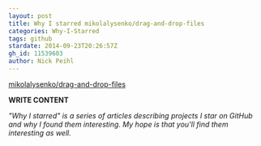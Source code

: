 ```yaml
---
layout: post
title: Why I starred mikolalysenko/drag-and-drop-files
categories: Why-I-Starred
tags: github
stardate: 2014-09-23T20:26:57Z
gh_id: 11539603
author: Nick Peihl
---
```


[mikolalysenko/drag-and-drop-files](star.repo.html_url)

**WRITE CONTENT**

*"Why I starred" is a series of articles describing projects I star on GitHub and why I found them interesting. My hope is that you'll find them interesting as well.*

